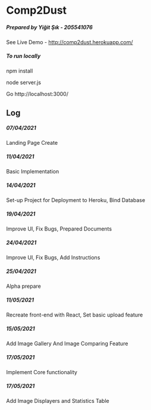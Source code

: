 # Comp2Dust

##### Prepared by Yiğit Şık - 205541076


See Live Demo - http://comp2dust.herokuapp.com/

##### To run locally 

 npm install


 node server.js


 Go http://localhost:3000/



## Log

##### 07/04/2021

Landing Page Create

##### 11/04/2021

Basic Implementation

##### 14/04/2021

Set-up Project for Deployment to Heroku, Bind Database

##### 19/04/2021

Improve UI, Fix Bugs, Prepared Documents

##### 24/04/2021

Improve UI, Fix Bugs, Add Instructions

##### 25/04/2021

Alpha prepare

##### 11/05/2021

Recreate front-end with React, Set basic upload feature

##### 15/05/2021

 Add Image Gallery And Image Comparing Feature
 
##### 17/05/2021

Implement Core functionality

##### 17/05/2021

Add Image Displayers and Statistics Table
 
